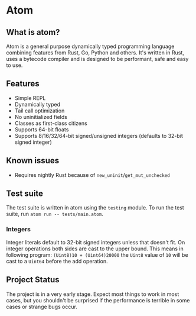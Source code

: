 # Atom

## What is atom?

Atom is a general purpose dynamically typed programming language combining features from Rust, Go, Python and others.
It's written in Rust, uses a bytecode compiler and is designed to be performant, safe and easy to use.

## Features

- Simple REPL
- Dynamically typed
- Tail call optimization
- No uninitialized fields
- Classes as first-class citizens
- Supports 64-bit floats
- Supports 8/16/32/64-bit signed/unsigned integers (defaults to 32-bit signed integer)

## Known issues

- Requires nightly Rust because of `new_uninit`/`get_mut_unchecked`

## Test suite

The test suite is written in atom using the `testing` module.
To run the test suite, run `atom run -- tests/main.atom`.

### Integers

Integer literals default to 32-bit signed integers unless that doesn't fit.
On integer operations both sides are cast to the upper bound.
This means in following program: `(Uint8)10 + (Uint64)20000` the `Uint8` value of `10` will be cast to a `Uint64` before the add operation.

## Project Status

The project is in a very early stage. Expect most things to work in most cases, but you shouldn't be surprised if the
performance is terrible in some cases or strange bugs occur.
